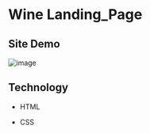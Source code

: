 # Wine Landing_Page

## Site Demo

![image](https://github.com/Pranjal1611/OIBSIP_Level1-Task1/assets/116902043/579aa093-fd48-4a73-ac2b-92481c2b1b3f)


## Technology


* HTML

* CSS
